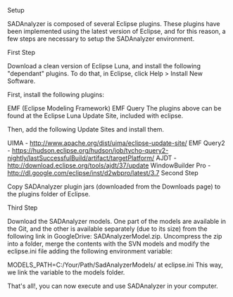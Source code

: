 Setup

SADAnalyzer is composed of several Eclipse plugins. These plugins have been implemented using the latest version of Eclipse, and for this reason, a few steps are necessary to setup the SADAnalyzer environment.

First Step

Download a clean version of Eclipse Luna, and install the following "dependant" plugins. To do that, in Eclipse, click Help > Install New Software.

First, install the following plugins:

EMF (Eclipse Modeling Framework)
EMF Query
The plugins above can be found at the Eclipse Luna Update Site, included with eclipse.

Then, add the following Update Sites and install them.

UIMA - http://www.apache.org/dist/uima/eclipse-update-site/
EMF Query2 - https://hudson.eclipse.org/hudson/job/tycho-query2-nightly/lastSuccessfulBuild/artifact/targetPlatform/
AJDT - http://download.eclipse.org/tools/ajdt/37/update
WindowBuilder Pro - http://dl.google.com/eclipse/inst/d2wbpro/latest/3.7
Second Step

Copy SADAnalyzer plugin jars (downloaded from the Downloads page) to the plugins folder of Eclipse.

Third Step

Download the SADAnalyzer models. One part of the models are available in the Git, and the other is available separately (due to its size) from the following link in GoogleDrive: SADAnalyzerModel.zip. Uncompress the zip into a folder, merge the contents with the SVN models and modify the eclipse.ini file adding the following environment variable:

MODELS_PATH=C:/Your/Path/SadAnalyzerModels/ at eclipse.ini
This way, we link the variable to the models folder.

That's all!, you can now execute and use SADAnalyzer in your computer.

